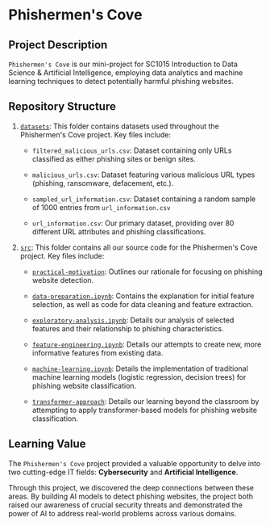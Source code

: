 # Phishermen's Cove


## Project Description

`Phishermen's Cove` is our mini-project for SC1015 Introduction to Data Science & Artificial Intelligence, employing data analytics and machine learning techniques to detect potentially harmful phishing websites.


## Repository Structure

1. [`datasets`](https://github.com/aidanfora/Phishermens-Cove/tree/main/datasets): This folder contains datasets used throughout the Phishermen's Cove project. Key files include:
    - `filtered_malicious_urls.csv`: Dataset containing only URLs classified as either phishing sites or benign sites.

    - `malicious_urls.csv`: Dataset featuring various malicious URL types (phishing, ransomware, defacement, etc.).

    - `sampled_url_information.csv`: Dataset containing a random sample of 1000 entries from `url_information.csv`

    - `url_information.csv`: Our primary dataset, providing over 80 different URL attributes and phishing classifications.

2. [`src`](https://github.com/aidanfora/Phishermens-Cove/tree/main/src): This folder contains all our source code for the Phishermen's Cove project. Key files include:
    - [`practical-motivation`](https://github.com/aidanfora/Phishermens-Cove/blob/main/src/practical-motivation.md): Outlines our rationale for focusing on phishing website detection.

    - [`data-preparation.ipynb`](https://github.com/aidanfora/Phishermens-Cove/blob/main/src/data-preparation.ipynb): Contains the explanation for initial feature selection, as well as code for data cleaning and feature extraction.

    - [`exploratory-analysis.ipynb`](https://github.com/aidanfora/Phishermens-Cove/blob/main/src/exploratory-analysis.ipynb): Details our analysis of selected features and their relationship to phishing characteristics.

    - [`feature-engineering.ipynb`](https://github.com/aidanfora/Phishermens-Cove/blob/main/src/feature-engineering.ipynb): Details our attempts to create new, more informative features from existing data.

    - [`machine-learning.ipynb`](https://github.com/aidanfora/Phishermens-Cove/blob/main/src/machine-learning.ipynb): Details the implementation of traditional machine learning models (logistic regression, decision trees) for phishing website classification.

    - [`transformer-approach`](https://github.com/aidanfora/Phishermens-Cove/blob/main/src/transformer-approach.ipynb): Details our learning beyond the classroom by attempting to apply transformer-based models for phishing website classification.


## Learning Value

The `Phishermen's Cove` project provided a valuable opportunity to delve into two cutting-edge IT fields: **Cybersecurity** and **Artificial Intelligence**.

Through this project, we discovered the deep connections between these areas. By building AI models to detect phishing websites, the project both raised our awareness of crucial security threats and demonstrated the power of AI to address real-world problems across various domains.